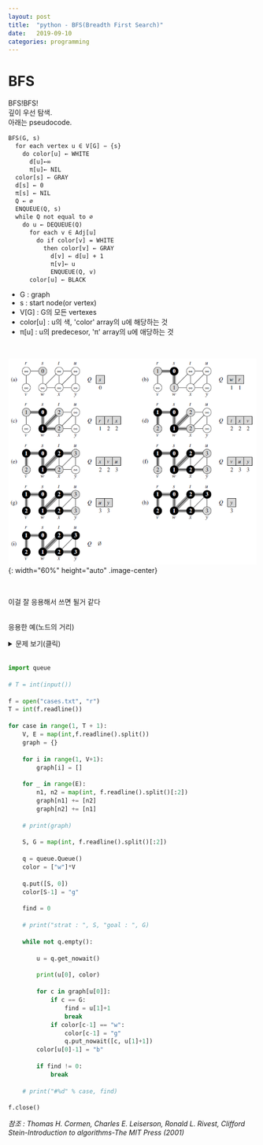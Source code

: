 ```yaml
---
layout: post
title:  "python - BFS(Breadth First Search)"
date:   2019-09-10
categories: programming
---
```

# BFS
BFS!BFS!
<br>
깊이 우선 탐색.
<br>
아래는 pseudocode.
<br>
```
BFS(G, s)
  for each vertex u ∈ V[G] − {s}
    do color[u] ← WHITE
      d[u]←∞
      π[u]← NIL
  color[s] ← GRAY
  d[s] ← 0
  π[s] ← NIL
  Q ← ∅
  ENQUEUE(Q, s)
  while Q not equal to ∅
    do u ← DEQUEUE(Q)
      for each v ∈ Adj[u]
        do if color[v] = WHITE
          then color[v] ← GRAY
            d[v] ← d[u] + 1
            π[v]← u
            ENQUEUE(Q, v)
      color[u] ← BLACK
```
- G : graph
- s : start node(or vertex)
- V[G] : G의 모든 vertexes
- color[u] : u의 색, 'color' array의 u에 해당하는 것
- π[u] : u의 predecesor, 'π' array의 u에 애당하는 것
<br>

![BFS](/images/BFS.png){: width="60%" height="auto" .image-center}

<br>

이걸 잘 응용해서 쓰면 될거 같다
<br>
<br>

응용한 예(노드의 거리)
<br>
<details>
<summary> 문제 보기(클릭) </summary>
<div markdown = "1">
V개의 노드 개수와 방향성이 없는 E개의 간선 정보가 주어진다.
<br>
주어진 출발 노드에서 최소 몇 개의 간선을 지나면 도착 노드에 갈 수 있는지 알아내는 프로그램을 만드시오.
<br>
예를 들어 다음과 같은 그래프에서 1에서 6으로 가는 경우, 두 개의 간선을 지나면 되므로 2를 출력한다.
<br>
노드 번호는 1번부터 존재하며, 노드 중에는 간선으로 연결되지 않은 경우도 있을 수 있다.
<br>

[입력]
<br>
첫 줄에 테스트 케이스 개수 T가 주어진다.  1<=T<=50
<br>
다음 줄부터 테스트 케이스의 첫 줄에 V와 E가 주어진다. 5<=V=50, 4<=E<=1000
<br>
테스트케이스의 둘째 줄부터 E개의 줄에 걸쳐, 간선의 양쪽 노드 번호가 주어진다.
<br>
E개의 줄 이후에는 출발 노드 S와 도착 노드 G가 주어진다.
<br>
[출력]
<br>
각 줄마다 "#T" (T는 테스트 케이스 번호)를 출력한 뒤, 답을 출력한다.
<br>
[입력]<br>
3<br>
6 5<br>
1 4<br>
1 3<br>
2 3<br>
2 5<br>
4 6<br>
1 6<br>
7 4<br>
1 6<br>
2 3<br>
2 6<br>
3 5<br>
1 5<br>
9 9<br>
2 6<br>
4 7<br>
5 7<br>
1 5<br>
2 9<br>
3 9<br>
4 8<br>
5 3<br>
7 8<br>
1 9<br>
[출력]<br>
\#1 2<br>
\#2 4<br>
\#3 3<br>
<br>

_문제 출처 : [SW Expert Academy](https://swexpertacademy.com/main/learn/course/subjectDetail.do?courseId=AVuPDN86AAXw5UW6&subjectId=AWOVIoJqqfYDFAWg#)_
</div>
</details>
<br>

```python
import queue

# T = int(input())

f = open("cases.txt", "r")
T = int(f.readline())

for case in range(1, T + 1):
    V, E = map(int,f.readline().split())
    graph = {}

    for i in range(1, V+1):
        graph[i] = []

    for _ in range(E):
        n1, n2 = map(int, f.readline().split()[:2])
        graph[n1] += [n2]
        graph[n2] += [n1]

    # print(graph)

    S, G = map(int, f.readline().split()[:2])

    q = queue.Queue()
    color = ["w"]*V

    q.put([S, 0])
    color[S-1] = "g"

    find = 0

    # print("strat : ", S, "goal : ", G)

    while not q.empty():

        u = q.get_nowait()

        print(u[0], color)

        for c in graph[u[0]]:
            if c == G:
                find = u[1]+1
                break
            if color[c-1] == "w":
                color[c-1] = "g"
                q.put_nowait([c, u[1]+1])
        color[u[0]-1] = "b"

        if find != 0:
            break

    # print("#%d" % case, find)

f.close()
```


_참조 : Thomas H. Cormen, Charles E. Leiserson, Ronald L. Rivest, Clifford Stein-Introduction to algorithms-The MIT Press (2001)_
